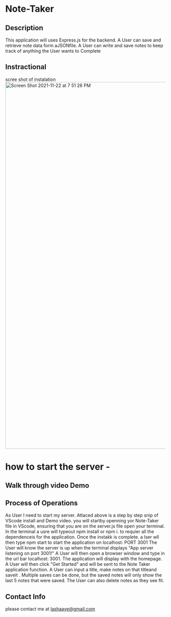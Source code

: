 # Note-Taker

## Description

This application will uses Express.js for the backend. A User can save and retrieve note data form aJSONfile. A User can write and save notes to keep track of anything the User wants to Complete

## Instractional

scree shot of instalation
<img width="1147" alt="Screen Shot 2021-11-22 at 7 51 26 PM" src="https://user-images.githubusercontent.com/84227686/142969381-4affd2f3-b5c9-439d-a84b-93227968696b.png">



# how to start the server -


## Walk through video Demo


## Process of Operations 

As User I need to start my server. Attaced above is a step by step snip of VScode install and Demo video. you will startby openning yor Note-Taker file in VScode, ensuring that you are on the server.js file open your terminal. In the terminal a usre will typeout npm install or npm i. to requier all the dependenceis for the application. Once the instakk is complete. a Iser wll then type npm start to start the application on localhost: PORT 3001 The User will know the server is up when the terminal displays "App server listening on port 3001!" A User will then open a browser window and type in the url bar localhost: 3001. The application will display with the homepage. A User will then click "Get Started" and will be sent to the Note Taker application function. A User can input a title, make notes on that titleand saveit . Multiple saves can be done, but the saved notes will only show the last 5 notes that were saved. The User can also delete notes as they see fit.

## Contact Info

please contact me at lashaaye@gmail.com

